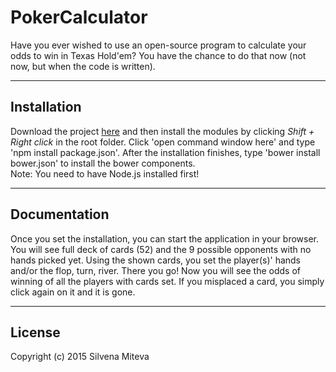 # PokerCalculator

  Have you ever wished to use an open-source program to calculate your odds to win in Texas Hold'em?
You have the chance to do that now (not now, but when the code is written).
<hr>

## Installation
  
  Download the project [here](https://github.com/smile7/PokerCalculator/) and then install the modules by clicking 
*Shift + Right click* in the root folder. Click 'open command window here' and type 'npm install package.json'. After the installation finishes, type 'bower install bower.json' to install the bower components.<br>
Note: You need to have Node.js installed first!
<hr>

## Documentation

  Once you set the installation, you can start the application in your browser. You will see full deck of cards (52)
and the 9 possible opponents with no hands picked yet. Using the shown cards, you set the player(s)' hands 
and/or the flop, turn, river. There you go! Now you will see the odds of winning of all the players with cards set.
  If you misplaced a card, you simply click again on it and it is gone.
<hr>
  
## License

  Copyright (c) 2015 Silvena Miteva
